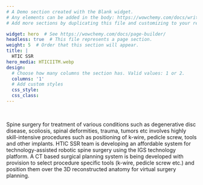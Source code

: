 ```yaml
---
# A Demo section created with the Blank widget.
# Any elements can be added in the body: https://wowchemy.com/docs/writing-markdown-latex/
# Add more sections by duplicating this file and customizing to your requirements.

widget: hero  # See https://wowchemy.com/docs/page-builder/
headless: true  # This file represents a page section.
weight: 5  # Order that this section will appear.
title: |
  HTIC SSR
hero_media: HTICIITM.webp
design:
  # Choose how many columns the section has. Valid values: 1 or 2.
  columns: '1'
  # Add custom styles
  css_style:
  css_class:
---
```


<br>

Spine surgery for treatment of various conditions such as degenerative disc disease, scoliosis, spinal deformities, trauma, tumors etc involves highly skill-intensive procedures such as positioning of k-wire, pedicle screw, tools and other implants. HTIC SSR team is developing an affordable system for technology-assisted robotic spine surgery using the IGS technology platform. A CT based surgical planning system is being developed with provision to select procedure specific tools (k-wire, pedicle screw etc.) and position them over the 3D reconstructed anatomy for virtual surgery planning. 
